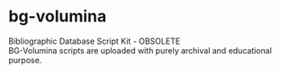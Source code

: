 bg-volumina
===========

Bibliographic Database Script Kit - OBSOLETE<br>
BG-Volumina scripts are uploaded with purely archival and educational purpose.

